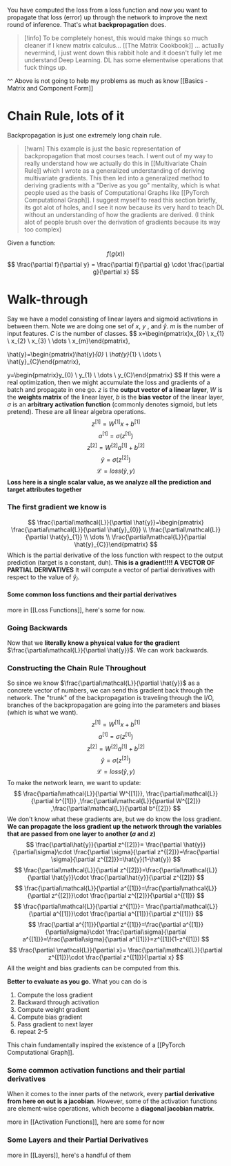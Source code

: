 You have computed the loss from a loss function and now you want to propagate that loss (error) up through the network to improve the next round of inference. That's what **backpropagation** does.

>[!info] To be completely honest, this would make things so much cleaner if I knew matrix calculus... [[The Matrix Cookbook]] ... actually nevermind, I just went down this rabbit hole and it doesn't fully let me understand Deep Learning. DL has some elementwise operations that fuck things up.

^^ Above is not going to help my problems as much as know [[Basics - Matrix and Component Form]]
# Chain Rule, lots of it
Backpropagation is just one extremely long chain rule. 

> [!warn] This example is just the basic representation of backpropagation that most courses teach. I went out of my way to really understand how we actually do this in [[Multivariate Chain Rule]] which I wrote as a generalized understanding of deriving multivariate gradients. This then led into a generalized method to deriving gradients with a "Derive as you go" mentality, which is what people used as the basis of Computational Graphs like [[PyTorch Computational Graph]]. I suggest myself to read this section briefly, its got alot of holes, and I see it now because its very hard to teach DL without an understanding of how the gradients are derived. (I think alot of people brush over the derivation of gradients because its way too complex)

Given a function:
$$
f(g(x))
$$
$$
\frac{\partial f}{\partial y} = \frac{\partial f}{\partial g} \cdot \frac{\partial g}{\partial x}
$$
# Walk-through
Say we have a model consisting of linear layers and sigmoid activations in between them. Note we are doing one set of $x$, $y$ , and $\hat{y}$. $m$ is the number of input features. $C$ is the number of classes.
$$
x=\begin{pmatrix}x_{0} \\
x_{1} \\
x_{2} \\
x_{3} \\
\dots \\
x_{m}\end{pmatrix},

\hat{y}=\begin{pmatrix}\hat{y}_{0} \\
\hat{y}_{1} \\
\dots \\
\hat{y}_{C}\end{pmatrix},

y=\begin{pmatrix}y_{0} \\
y_{1} \\
\dots \\
y_{C}\end{pmatrix}
$$
If this were a real optimization, then we might accumulate the loss and gradients of a batch and propagate in one go. $z$ is the **output vector of a linear layer**, $W$ is the **weights matrix** of the linear layer, $b$ is the **bias vector** of the linear layer, $\sigma$ is an **arbitrary activation function** (commonly denotes sigmoid, but lets pretend). These are all linear algebra operations.
$$
z^{[1]}=W^{[1]}x+b^{[1]}
$$
$$
a^{[1]}=\sigma(z^{[1]})
$$
$$
z^{[2]}=W^{[2]}a^{[1]}+b^{[2]}
$$
$$
\hat{y}=\sigma(z^{[2]})
$$
$$
\mathcal{L}=loss(\hat{y},y)
$$
**Loss here is a single scalar value, as we analyze all the prediction and target attributes together**
### The first gradient we know is
$$
\frac{\partial\mathcal{L}}{\partial \hat{y}}=\begin{pmatrix} \frac{\partial\mathcal{L}}{\partial \hat{y}_{0}}  \\
\frac{\partial\mathcal{L}}{\partial \hat{y}_{1}} \\
\dots \\
\frac{\partial\mathcal{L}}{\partial \hat{y}_{C}}\end{pmatrix}
$$
Which is the partial derivative of the loss function with respect to the output prediction (target is a constant, duh). **This is a gradient!!!! A VECTOR OF PARTIAL DERIVATIVES** It will compute a vector of partial derivatives with respect to the value of $\hat{y}_{i}$.

#### Some common loss functions and their partial derivatives
more in [[Loss Functions]], here's some for now.
### Going Backwards
Now that we **literally know a physical value for the gradient** $\frac{\partial\mathcal{L}}{\partial \hat{y}}$. We can work backwards.
### Constructing the Chain Rule Throughout
So since we know $\frac{\partial\mathcal{L}}{\partial \hat{y}}$ as a concrete vector of numbers, we can send this gradient back through the network. The "trunk" of the backpropagation is traveling through the I/O, branches of the backpropagation are going into the parameters and biases (which is what we want).
$$
z^{[1]}=W^{[1]}x+b^{[1]}
$$
$$
a^{[1]}=\sigma(z^{[1]})
$$
$$
z^{[2]}=W^{[2]}a^{[1]}+b^{[2]}
$$
$$
\hat{y}=\sigma(z^{[2]})
$$
$$
\mathcal{L}=loss(\hat{y},y)
$$
 To make the network learn, we want to update:
$$
\frac{\partial\mathcal{L}}{\partial W^{[1]}}, \frac{\partial\mathcal{L}}{\partial b^{[1]}} ,\frac{\partial\mathcal{L}}{\partial W^{[2]}} ,\frac{\partial\mathcal{L}}{\partial b^{[2]}}
$$
We don't know what these gradients are, but we do know the loss gradient. **We can propagate the loss gradient up the network through the variables that are passed from one layer to another ($a$ and $z$)**
$$
\frac{\partial\hat{y}}{\partial z^{[2]}}= \frac{\partial \hat{y}}{\partial\sigma}\cdot \frac{\partial \sigma}{\partial z^{[2]}}=\frac{\partial \sigma}{\partial z^{[2]}}=\hat{y}(1-\hat{y})
$$
$$
\frac{\partial\mathcal{L}}{\partial z^{[2]}}=\frac{\partial\mathcal{L}}{\partial \hat{y}}\cdot \frac{\partial\hat{y}}{\partial z^{[2]}}
$$
$$
\frac{\partial\mathcal{L}}{\partial a^{[1]}}=\frac{\partial\mathcal{L}}{\partial z^{[2]}}\cdot \frac{\partial z^{[2]}}{\partial a^{[1]}}
$$
$$
\frac{\partial\mathcal{L}}{\partial z^{[1]}}= \frac{\partial\mathcal{L}}{\partial a^{[1]}}\cdot \frac{\partial a^{[1]}}{\partial z^{[1]}}
$$
$$
\frac{\partial a^{[1]}}{\partial z^{[1]}}=\frac{\partial a^{[1]}}{\partial\sigma}\cdot \frac{\partial\sigma}{\partial a^{[1]}}=\frac{\partial\sigma}{\partial a^{[1]}}=z^{[1]}(1-z^{[1]})
$$
$$
\frac{\partial \mathcal{L}}{\partial x}= \frac{\partial\mathcal{L}}{\partial z^{[1]}}\cdot \frac{\partial z^{[1]}}{\partial x}
$$
All the weight and bias gradients can be computed from this.

**Better to evaluate as you go.** What you can do is
1. Compute the loss gradient
2. Backward through activation
3. Compute weight gradient
4. Compute bias gradient
5. Pass gradient to next layer
6. repeat 2-5

This chain fundamentally inspired the existence of a [[PyTorch Computational Graph]].
### Some common activation functions and their partial derivatives
When it comes to the inner parts of the network, every **partial derivative from here on out is a jacobian**. However, some of the activation functions are element-wise operations, which become a **diagonal jacobian matrix**.

more in [[Activation Functions]], here are some for now
### Some Layers and their Partial Derivatives
more in [[Layers]], here's a handful of them